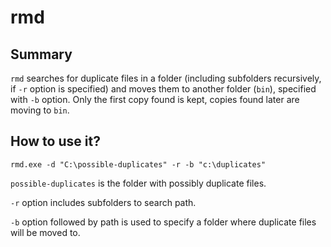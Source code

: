 # rmd

## Summary

```rmd``` searches for duplicate files in a folder (including subfolders recursively, if ```-r``` option is specified) and moves them to another folder (```bin```), specified with ```-b``` option. Only the first copy found is kept, copies found later are moving to ```bin```.  

## How to use it?

```
rmd.exe -d "C:\possible-duplicates" -r -b "c:\duplicates"
```

```possible-duplicates``` is the folder with possibly duplicate files. 

```-r``` option includes subfolders to search path. 

```-b``` option followed by path is used to specify a folder where duplicate files will be moved to. 
